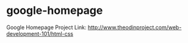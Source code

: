 # google-homepage

Google Homepage Project
Link: http://www.theodinproject.com/web-development-101/html-css 
